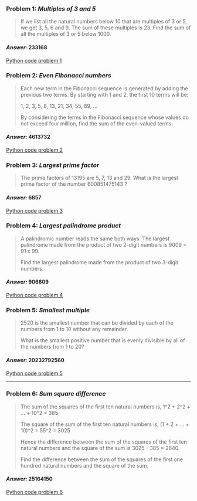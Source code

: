 ### Problem 1: *Multiples of 3 and 5*
> If we list all the natural numbers below 10 that are multiples of 3 or 5, we get 3, 5, 6 and 9. The sum of these
multiples is 23.
Find the sum of all the multiples of 3 or 5 below 1000.

#### *Answer:* 233168
[Python code problem 1](https://github.com/DDaaaaann/Project_Euler/blob/master/python/exc1.py)

### Problem 2: *Even Fibonacci numbers*
>Each new term in the Fibonacci sequence is generated by adding the previous two terms. By starting with 1 and 2,
the first 10 terms will be:
>
>1, 2, 3, 5, 8, 13, 21, 34, 55, 89, ...
>
>By considering the terms in the Fibonacci sequence whose values do not exceed four million, find the sum of the
 even-valued terms.

#### *Answer:* 4613732
[Python code problem 2](https://github.com/DDaaaaann/Project_Euler/blob/master/python/exc2.py)

### Problem 3: *Largest prime factor*
>The prime factors of 13195 are 5, 7, 13 and 29.
>What is the largest prime factor of the number 600851475143 ?

#### *Answer:* 6857
[Python code problem 3](https://github.com/DDaaaaann/Project_Euler/blob/master/python/exc3.py)

### Problem 4: *Largest palindrome product*
>A palindromic number reads the same both ways. The largest palindrome made from the product of two 2-digit numbers
>is 9009 = 91 x 99.
>
>Find the largest palindrome made from the product of two 3-digit numbers.

#### *Answer:* 906609
[Python code problem 4](https://github.com/DDaaaaann/Project_Euler/blob/master/python/exc4.py)

### Problem 5: *Smallest multiple*
>2520 is the smallest number that can be divided by each of the numbers from 1 to 10 without any remainder.
>
>What is the smallest positive number that is evenly divisible by all of the numbers from 1 to 20?

#### *Answer:* 20232792560
[Python code problem 5](https://github.com/DDaaaaann/Project_Euler/blob/master/python/exc5.py)

___

### Problem 6: *Sum square difference*
> The sum of the squares of the first ten natural numbers is,
> 1^2 + 2^2 + ... + 10^2 = 385
>
> The square of the sum of the first ten natural numbers is,
> (1 + 2 + ... + 10)^2 = 55^2 = 3025
>
> Hence the difference between the sum of the squares of the first ten natural
> numbers and the square of the sum is 3025 - 385 = 2640.
>
> Find the difference between the sum of the squares of the first one hundred natural numbers and the square of the sum.

#### *Answer:* 25164150
[Python code problem 6](https://github.com/DDaaaaann/Project_Euler/blob/master/python/exc6.py)




